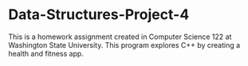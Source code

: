 # Data-Structures-Project-4
This is a homework assignment created in Computer Science 122 at Washington State University. This program explores C++ by creating a health and fitness app.
